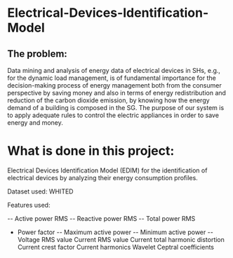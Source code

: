 # Electrical-Devices-Identification-Model

## The problem: 
    
Data mining and analysis of energy data of electrical devices in SHs, e.g., for the dynamic load management, is of fundamental importance for the decision-making process of energy management both from the consumer perspective by saving money and also in terms of energy redistribution and reduction of the carbon dioxide emission, by knowing how the energy demand of a building is composed in the SG. 
The purpose of our system is to apply adequate rules to control the electric appliances in order to save energy and money.

# What is done in this project:

Electrical Devices Identification Model (EDIM) for the identification of electrical devices by analyzing their energy consumption profiles. 
                     
Dataset used: WHITED
          
 
 Features used:

   -- Active power RMS
-- Reactive power RMS
-- Total power RMS
- Power factor
-- Maximum active power 
-- Minimum active power
-- Voltage RMS value 
Current RMS value
Current total harmonic distortion
Current crest factor
Current harmonics
Wavelet Ceptral coefficients  

